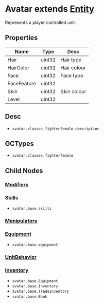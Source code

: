 # Avatar extends [Entity](Entity.md)

Represents a player controlled unit.

## Properties

|Name|Type|Desc|
|---|---|---|
|Hair|uint32|Hair type|
|HairColor|uint32|Hair colour|
|Face|uint32|Face type|
|FaceFeature|uint32| |
|Skin|uint32|Skin colour|
|Level|uint32| |

## Desc

* `avatar.classes.fighterfemale.description`

## GCTypes

* `avatar.classes.fighterfemale`

## Child Nodes

### [Modifiers](Modifiers.md)

### [Skills](Skills.md)

* `avatar.base.skills`

### [Manipulators](Manipulators.md)

### [Equipment](Equipment.md)

* `avatar.base.equipment`

### [UnitBehavior](UnitBehavior.md)

### [Inventory](Inventory.md)

* `avatar.base.Equipment`
* `avatar.base.Inventory`
* `avatar.base.TradeInventory`
* `avatar.base.Bank`
